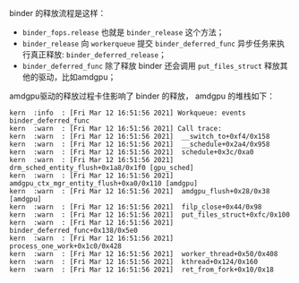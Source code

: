 binder 的释放流程是这样：

* `binder_fops.release` 也就是 `binder_release` 这个方法；
* `binder_release` 向 `workerqueue` 提交 `binder_deferred_func` 异步任务来执行真正释放: `binder_deferred_release`；
* `binder_deferred_func` 除了释放 binder 还会调用 `put_files_struct` 释放其他的驱动，比如amdgpu；

amdgpu驱动的释放过程卡住影响了 binder 的释放， amdgpu 的堆栈如下：

```
kern  :info  : [Fri Mar 12 16:51:56 2021] Workqueue: events binder_deferred_func
kern  :warn  : [Fri Mar 12 16:51:56 2021] Call trace:
kern  :warn  : [Fri Mar 12 16:51:56 2021]  __switch_to+0xf4/0x158
kern  :warn  : [Fri Mar 12 16:51:56 2021]  __schedule+0x2a4/0x958
kern  :warn  : [Fri Mar 12 16:51:56 2021]  schedule+0x3c/0xa0
kern  :warn  : [Fri Mar 12 16:51:56 2021]  drm_sched_entity_flush+0x1a8/0x1f0 [gpu_sched]
kern  :warn  : [Fri Mar 12 16:51:56 2021]  amdgpu_ctx_mgr_entity_flush+0xa0/0x110 [amdgpu]
kern  :warn  : [Fri Mar 12 16:51:56 2021]  amdgpu_flush+0x28/0x38 [amdgpu]
kern  :warn  : [Fri Mar 12 16:51:56 2021]  filp_close+0x44/0x98
kern  :warn  : [Fri Mar 12 16:51:56 2021]  put_files_struct+0xfc/0x100
kern  :warn  : [Fri Mar 12 16:51:56 2021]  binder_deferred_func+0x138/0x5e0
kern  :warn  : [Fri Mar 12 16:51:56 2021]  process_one_work+0x1c0/0x428
kern  :warn  : [Fri Mar 12 16:51:56 2021]  worker_thread+0x50/0x408
kern  :warn  : [Fri Mar 12 16:51:56 2021]  kthread+0x124/0x160
kern  :warn  : [Fri Mar 12 16:51:56 2021]  ret_from_fork+0x10/0x18
```